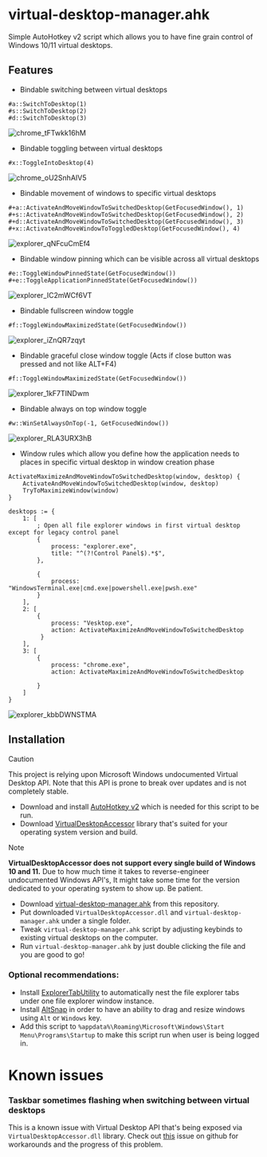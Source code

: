# virtual-desktop-manager.ahk
Simple AutoHotkey v2 script which allows you to have fine grain control of Windows 10/11 virtual desktops.

## Features
- Bindable switching between virtual desktops
```ahk
#a::SwitchToDesktop(1)
#s::SwitchToDesktop(2)
#d::SwitchToDesktop(3)
```
![chrome_tFTwkk16hM](https://github.com/user-attachments/assets/e5459704-790a-4ab2-a2bf-8e6338ed5dbb)
- Bindable toggling between virtual desktops
```ahk
#x::ToggleIntoDesktop(4)
```
![chrome_oU2SnhAIV5](https://github.com/user-attachments/assets/cfeeb3c9-ec84-4826-8e3c-4c97646bc797)

- Bindable movement of windows to specific virtual desktops
```ahk
#+a::ActivateAndMoveWindowToSwitchedDesktop(GetFocusedWindow(), 1)
#+s::ActivateAndMoveWindowToSwitchedDesktop(GetFocusedWindow(), 2)
#+d::ActivateAndMoveWindowToSwitchedDesktop(GetFocusedWindow(), 3)
#+x::ActivateAndMoveWindowToToggledDesktop(GetFocusedWindow(), 4)
```
![explorer_qNFcuCmEf4](https://github.com/user-attachments/assets/8d8d1710-6c22-4ff3-929b-890a6ea91847)

- Bindable window pinning which can be visible across all virtual desktops
```ahk
#e::ToggleWindowPinnedState(GetFocusedWindow())
#+e::ToggleApplicationPinnedState(GetFocusedWindow())
```
![explorer_IC2mWCf6VT](https://github.com/user-attachments/assets/96c8fd60-b18c-4a08-85fd-d5c32a25048c)

- Bindable fullscreen window toggle
```ahk
#f::ToggleWindowMaximizedState(GetFocusedWindow())
```
![explorer_iZnQR7zqyt](https://github.com/user-attachments/assets/067cf8ca-65d1-4b64-a6f6-acf0275c9f31)
- Bindable graceful close window toggle (Acts if close button was pressed and not like ALT+F4)
```ahk
#f::ToggleWindowMaximizedState(GetFocusedWindow())
```
![explorer_1kF7TINDwm](https://github.com/user-attachments/assets/912ab2bb-817a-4c31-b2a8-402f6739ba73)
- Bindable always on top window toggle
```ahk
#w::WinSetAlwaysOnTop(-1, GetFocusedWindow())
```
![explorer_RLA3URX3hB](https://github.com/user-attachments/assets/b3099b18-8ec5-456e-a6b1-09054851d1e0)
- Window rules which allow you define how the application needs to places in specific virtual desktop in window creation phase
```ahk
ActivateMaximizeAndMoveWindowToSwitchedDesktop(window, desktop) {
    ActivateAndMoveWindowToSwitchedDesktop(window, desktop)
    TryToMaximizeWindow(window)
}

desktops := {
    1: [
        ; Open all file explorer windows in first virtual desktop except for legacy control panel
        {
            process: "explorer.exe",
            title: "^(?!Control Panel$).*$",
        },

        {
            process: "WindowsTerminal.exe|cmd.exe|powershell.exe|pwsh.exe"
        }
    ],
    2: [
        {
            process: "Vesktop.exe",
            action: ActivateMaximizeAndMoveWindowToSwitchedDesktop
         }
    ],
    3: [
        {
            process: "chrome.exe",
            action: ActivateMaximizeAndMoveWindowToSwitchedDesktop
                
        }
    ]
}
```
![explorer_kbbDWNSTMA](https://github.com/user-attachments/assets/4f5a889b-8179-4c89-b755-ef64bb361041)

## Installation
> [!CAUTION]  
> This project is relying upon Microsoft Windows undocumented Virtual Desktop API. Note that this API is prone to break over updates and is not completely stable.

- Download and install [AutoHotkey v2](https://www.autohotkey.com/download/ahk-v2.exe) which is needed for this script to be run.
- Download [VirtualDesktopAccessor](https://github.com/Ciantic/VirtualDesktopAccessor/releases) library that's suited for your operating system version and build.
> [!NOTE]  
> **VirtualDesktopAccessor does not support every single build of Windows 10 and 11.** Due to how much time it takes to reverse-engineer undocumented Windows API's, It might take some time for the version dedicated to your operating system to show up. Be patient.
- Download [virtual-desktop-manager.ahk](https://github.com/Dovias/virtual-desktop-manager.ahk/blob/main/virtual-desktop-manager.ahk) from this repository.
- Put downloaded `VirtualDesktopAccessor.dll` and `virtual-desktop-manager.ahk` under a single folder.
- Tweak `virtual-desktop-manager.ahk` script by adjusting keybinds to existing virtual desktops on the computer.
- Run `virtual-desktop-manager.ahk` by just double clicking the file and you are good to go!

### Optional recommendations:
- Install [ExplorerTabUtility](https://github.com/w4po/ExplorerTabUtility) to automatically nest the file explorer tabs under one file explorer window instance.
- Install [AltSnap](https://github.com/RamonUnch/AltSnap) in order to have an ability to drag and resize windows using `Alt` or `Windows` key.
- Add this script to `%appdata%\Roaming\Microsoft\Windows\Start Menu\Programs\Startup` to make this script run when user is being logged in.

# Known issues
### Taskbar sometimes flashing when switching between virtual desktops
This is a known issue with Virtual Desktop API that's being exposed via `VirtualDesktopAccessor.dll` library. Check out [this](https://github.com/Ciantic/VirtualDesktopAccessor/issues/101) issue on github for workarounds and the progress of this problem.

